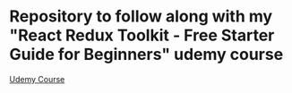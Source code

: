 # Repository to follow along with my "React Redux Toolkit - Free Starter Guide for Beginners" udemy course

[Udemy Course](https://www.udemy.com/course/react-redux-toolkit-free-starter-guide-for-beginners/)

